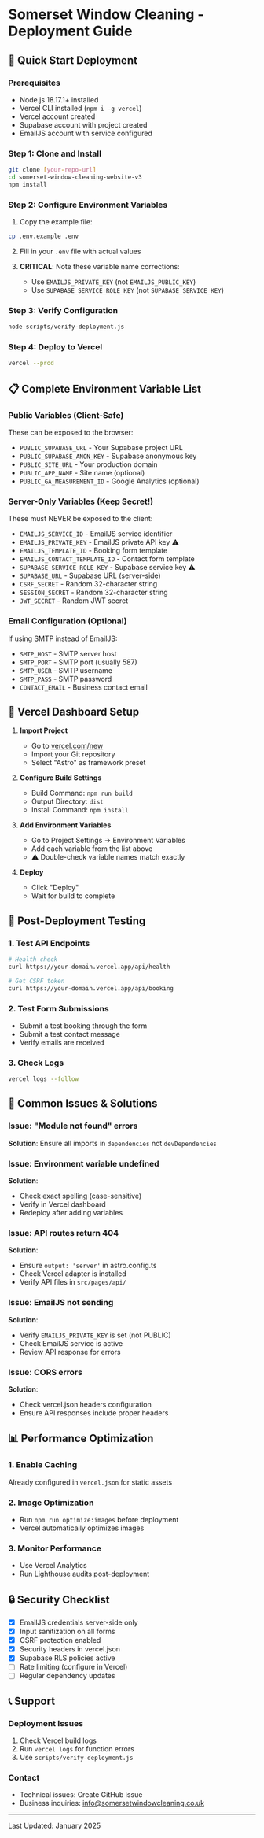 # Somerset Window Cleaning - Deployment Guide

## 🚀 Quick Start Deployment

### Prerequisites
- Node.js 18.17.1+ installed
- Vercel CLI installed (`npm i -g vercel`)
- Vercel account created
- Supabase account with project created
- EmailJS account with service configured

### Step 1: Clone and Install
```bash
git clone [your-repo-url]
cd somerset-window-cleaning-website-v3
npm install
```

### Step 2: Configure Environment Variables

1. Copy the example file:
```bash
cp .env.example .env
```

2. Fill in your `.env` file with actual values

3. **CRITICAL**: Note these variable name corrections:
   - Use `EMAILJS_PRIVATE_KEY` (not `EMAILJS_PUBLIC_KEY`)
   - Use `SUPABASE_SERVICE_ROLE_KEY` (not `SUPABASE_SERVICE_KEY`)

### Step 3: Verify Configuration
```bash
node scripts/verify-deployment.js
```

### Step 4: Deploy to Vercel
```bash
vercel --prod
```

## 📋 Complete Environment Variable List

### Public Variables (Client-Safe)
These can be exposed to the browser:
- `PUBLIC_SUPABASE_URL` - Your Supabase project URL
- `PUBLIC_SUPABASE_ANON_KEY` - Supabase anonymous key
- `PUBLIC_SITE_URL` - Your production domain
- `PUBLIC_APP_NAME` - Site name (optional)
- `PUBLIC_GA_MEASUREMENT_ID` - Google Analytics (optional)

### Server-Only Variables (Keep Secret!)
These must NEVER be exposed to the client:
- `EMAILJS_SERVICE_ID` - EmailJS service identifier
- `EMAILJS_PRIVATE_KEY` - EmailJS private API key ⚠️
- `EMAILJS_TEMPLATE_ID` - Booking form template
- `EMAILJS_CONTACT_TEMPLATE_ID` - Contact form template
- `SUPABASE_SERVICE_ROLE_KEY` - Supabase service key ⚠️
- `SUPABASE_URL` - Supabase URL (server-side)
- `CSRF_SECRET` - Random 32-character string
- `SESSION_SECRET` - Random 32-character string
- `JWT_SECRET` - Random JWT secret

### Email Configuration (Optional)
If using SMTP instead of EmailJS:
- `SMTP_HOST` - SMTP server host
- `SMTP_PORT` - SMTP port (usually 587)
- `SMTP_USER` - SMTP username
- `SMTP_PASS` - SMTP password
- `CONTACT_EMAIL` - Business contact email

## 🔧 Vercel Dashboard Setup

1. **Import Project**
   - Go to [vercel.com/new](https://vercel.com/new)
   - Import your Git repository
   - Select "Astro" as framework preset

2. **Configure Build Settings**
   - Build Command: `npm run build`
   - Output Directory: `dist`
   - Install Command: `npm install`

3. **Add Environment Variables**
   - Go to Project Settings → Environment Variables
   - Add each variable from the list above
   - ⚠️ Double-check variable names match exactly

4. **Deploy**
   - Click "Deploy"
   - Wait for build to complete

## 🧪 Post-Deployment Testing

### 1. Test API Endpoints
```bash
# Health check
curl https://your-domain.vercel.app/api/health

# Get CSRF token
curl https://your-domain.vercel.app/api/booking
```

### 2. Test Form Submissions
- Submit a test booking through the form
- Submit a test contact message
- Verify emails are received

### 3. Check Logs
```bash
vercel logs --follow
```

## 🚨 Common Issues & Solutions

### Issue: "Module not found" errors
**Solution**: Ensure all imports in `dependencies` not `devDependencies`

### Issue: Environment variable undefined
**Solution**: 
- Check exact spelling (case-sensitive)
- Verify in Vercel dashboard
- Redeploy after adding variables

### Issue: API routes return 404
**Solution**:
- Ensure `output: 'server'` in astro.config.ts
- Check Vercel adapter is installed
- Verify API files in `src/pages/api/`

### Issue: EmailJS not sending
**Solution**:
- Verify `EMAILJS_PRIVATE_KEY` is set (not PUBLIC)
- Check EmailJS service is active
- Review API response for errors

### Issue: CORS errors
**Solution**:
- Check vercel.json headers configuration
- Ensure API responses include proper headers

## 📊 Performance Optimization

### 1. Enable Caching
Already configured in `vercel.json` for static assets

### 2. Image Optimization
- Run `npm run optimize:images` before deployment
- Vercel automatically optimizes images

### 3. Monitor Performance
- Use Vercel Analytics
- Run Lighthouse audits post-deployment

## 🔒 Security Checklist

- [x] EmailJS credentials server-side only
- [x] Input sanitization on all forms
- [x] CSRF protection enabled
- [x] Security headers in vercel.json
- [x] Supabase RLS policies active
- [ ] Rate limiting (configure in Vercel)
- [ ] Regular dependency updates

## 📞 Support

### Deployment Issues
1. Check Vercel build logs
2. Run `vercel logs` for function errors
3. Use `scripts/verify-deployment.js`

### Contact
- Technical issues: Create GitHub issue
- Business inquiries: info@somersetwindowcleaning.co.uk

---

Last Updated: January 2025
